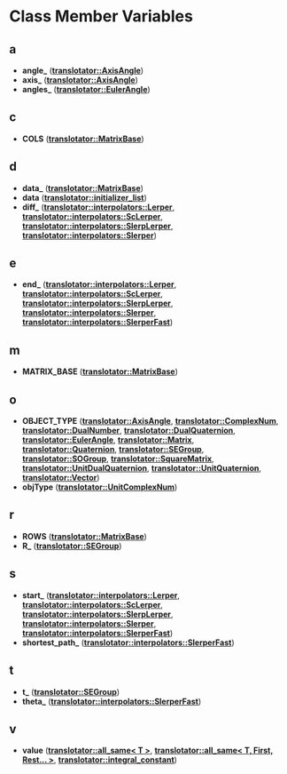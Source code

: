 
# Class Member Variables



## a

* **angle\_** ([**translotator::AxisAngle**](classtranslotator_1_1AxisAngle.md))
* **axis\_** ([**translotator::AxisAngle**](classtranslotator_1_1AxisAngle.md))
* **angles\_** ([**translotator::EulerAngle**](classtranslotator_1_1EulerAngle.md))


## c

* **COLS** ([**translotator::MatrixBase**](classtranslotator_1_1MatrixBase.md))


## d

* **data\_** ([**translotator::MatrixBase**](classtranslotator_1_1MatrixBase.md))
* **data** ([**translotator::initializer\_list**](structtranslotator_1_1initializer__list.md))
* **diff\_** ([**translotator::interpolators::Lerper**](classtranslotator_1_1interpolators_1_1Lerper.md), [**translotator::interpolators::ScLerper**](classtranslotator_1_1interpolators_1_1ScLerper.md), [**translotator::interpolators::SlerpLerper**](classtranslotator_1_1interpolators_1_1SlerpLerper.md), [**translotator::interpolators::Slerper**](classtranslotator_1_1interpolators_1_1Slerper.md))


## e

* **end\_** ([**translotator::interpolators::Lerper**](classtranslotator_1_1interpolators_1_1Lerper.md), [**translotator::interpolators::ScLerper**](classtranslotator_1_1interpolators_1_1ScLerper.md), [**translotator::interpolators::SlerpLerper**](classtranslotator_1_1interpolators_1_1SlerpLerper.md), [**translotator::interpolators::Slerper**](classtranslotator_1_1interpolators_1_1Slerper.md), [**translotator::interpolators::SlerperFast**](classtranslotator_1_1interpolators_1_1SlerperFast.md))


## m

* **MATRIX\_BASE** ([**translotator::MatrixBase**](classtranslotator_1_1MatrixBase.md))


## o

* **OBJECT\_TYPE** ([**translotator::AxisAngle**](classtranslotator_1_1AxisAngle.md), [**translotator::ComplexNum**](classtranslotator_1_1ComplexNum.md), [**translotator::DualNumber**](classtranslotator_1_1DualNumber.md), [**translotator::DualQuaternion**](classtranslotator_1_1DualQuaternion.md), [**translotator::EulerAngle**](classtranslotator_1_1EulerAngle.md), [**translotator::Matrix**](classtranslotator_1_1Matrix.md), [**translotator::Quaternion**](classtranslotator_1_1Quaternion.md), [**translotator::SEGroup**](classtranslotator_1_1SEGroup.md), [**translotator::SOGroup**](classtranslotator_1_1SOGroup.md), [**translotator::SquareMatrix**](classtranslotator_1_1SquareMatrix.md), [**translotator::UnitDualQuaternion**](classtranslotator_1_1UnitDualQuaternion.md), [**translotator::UnitQuaternion**](classtranslotator_1_1UnitQuaternion.md), [**translotator::Vector**](classtranslotator_1_1Vector.md))
* **objType** ([**translotator::UnitComplexNum**](classtranslotator_1_1UnitComplexNum.md))


## r

* **ROWS** ([**translotator::MatrixBase**](classtranslotator_1_1MatrixBase.md))
* **R\_** ([**translotator::SEGroup**](classtranslotator_1_1SEGroup.md))


## s

* **start\_** ([**translotator::interpolators::Lerper**](classtranslotator_1_1interpolators_1_1Lerper.md), [**translotator::interpolators::ScLerper**](classtranslotator_1_1interpolators_1_1ScLerper.md), [**translotator::interpolators::SlerpLerper**](classtranslotator_1_1interpolators_1_1SlerpLerper.md), [**translotator::interpolators::Slerper**](classtranslotator_1_1interpolators_1_1Slerper.md), [**translotator::interpolators::SlerperFast**](classtranslotator_1_1interpolators_1_1SlerperFast.md))
* **shortest\_path\_** ([**translotator::interpolators::SlerperFast**](classtranslotator_1_1interpolators_1_1SlerperFast.md))


## t

* **t\_** ([**translotator::SEGroup**](classtranslotator_1_1SEGroup.md))
* **theta\_** ([**translotator::interpolators::SlerperFast**](classtranslotator_1_1interpolators_1_1SlerperFast.md))


## v

* **value** ([**translotator::all\_same&lt; T &gt;**](structtranslotator_1_1all__same_3_01T_01_4.md), [**translotator::all\_same&lt; T, First, Rest... &gt;**](structtranslotator_1_1all__same_3_01T_00_01First_00_01Rest_8_8_8_01_4.md), [**translotator::integral\_constant**](structtranslotator_1_1integral__constant.md))





